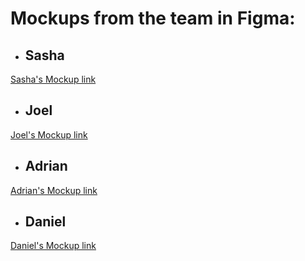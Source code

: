 # Mockups from the team in Figma:

- ## Sasha

[Sasha's Mockup link](https://www.figma.com/file/MyTQDkorRpS8vI5MVAvrrZ/Untitled?type=design&node-id=0%3A1&mode=design&t=Zonn9gOtumvZpBXK-1)

- ## Joel

[Joel's Mockup link]()

- ## Adrian

[Adrian's Mockup link](https://www.figma.com/file/ixr19cCRjaA5ynDeTXjOjO/Untitled?type=design&node-id=0%3A1&mode=design&t=D5NZjKmmhOVZyTkR-1)

- ## Daniel

[Daniel's Mockup link](https://www.figma.com/file/OO47z6UFzmnsB5zH1I257C/Untitled?type=design&node-id=0%3A1&mode=design&t=RbPKvCUtZYRd6D9Y-1)

